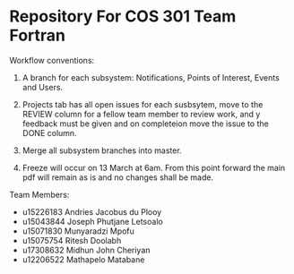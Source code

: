 # Repository For COS 301 Team Fortran

Workflow conventions:

1. A branch for each subsystem: Notifications, Points of Interest, Events and Users.

2. Projects tab has all open issues for each susbsytem, move to the REVIEW column for a fellow team member to review work, and y feedback must be given and on completeion move the issue to the DONE column.

3. Merge all subsystem branches into master.

4. Freeze will occur on 13 March at 6am. From this point forward the main pdf will remain as is and no changes shall be made.


Team Members:

- u15226183	Andries Jacobus du Plooy	
- u15043844 Joseph Phutjane Letsoalo	
- u15071830 Munyaradzi Mpofu		
- u15075754	Ritesh Doolabh	
- u17308632	Midhun John Cheriyan	
- u12206522 Mathapelo Matabane